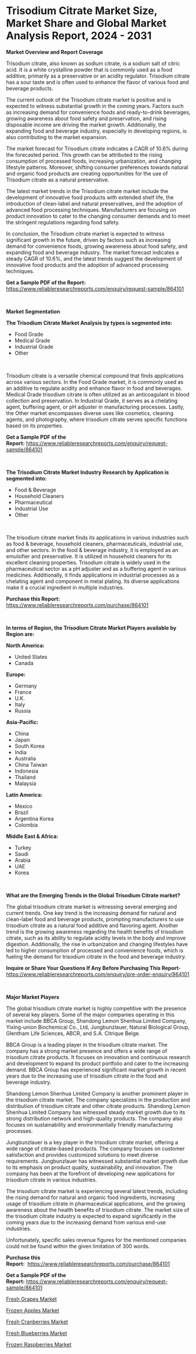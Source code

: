 <p><h1>Trisodium Citrate Market Size, Market Share and Global Market Analysis Report, 2024 - 2031</h1></p><p><strong>Market Overview and Report Coverage</strong></p>
<p><p>Trisodium citrate, also known as sodium citrate, is a sodium salt of citric acid. It is a white crystalline powder that is commonly used as a food additive, primarily as a preservative or an acidity regulator. Trisodium citrate has a sour taste and is often used to enhance the flavor of various food and beverage products.</p><p>The current outlook of the Trisodium citrate market is positive and is expected to witness substantial growth in the coming years. Factors such as increasing demand for convenience foods and ready-to-drink beverages, growing awareness about food safety and preservation, and rising disposable income are driving the market growth. Additionally, the expanding food and beverage industry, especially in developing regions, is also contributing to the market expansion.</p><p>The market forecast for Trisodium citrate indicates a CAGR of 10.6% during the forecasted period. This growth can be attributed to the rising consumption of processed foods, increasing urbanization, and changing lifestyle patterns. Moreover, shifting consumer preferences towards natural and organic food products are creating opportunities for the use of Trisodium citrate as a natural preservative.</p><p>The latest market trends in the Trisodium citrate market include the development of innovative food products with extended shelf life, the introduction of clean-label and natural preservatives, and the adoption of advanced food processing techniques. Manufacturers are focusing on product innovation to cater to the changing consumer demands and to meet the stringent regulations regarding food safety.</p><p>In conclusion, the Trisodium citrate market is expected to witness significant growth in the future, driven by factors such as increasing demand for convenience foods, growing awareness about food safety, and expanding food and beverage industry. The market forecast indicates a steady CAGR of 10.6%, and the latest trends suggest the development of innovative food products and the adoption of advanced processing techniques.</p></p>
<p><strong>Get a Sample PDF of the Report:</strong> <a href="https://www.reliableresearchreports.com/enquiry/request-sample/864101">https://www.reliableresearchreports.com/enquiry/request-sample/864101</a></p>
<p>&nbsp;</p>
<p><strong>Market Segmentation</strong></p>
<p><strong>The Trisodium Citrate Market Analysis by types is segmented into:</strong></p>
<p><ul><li>Food Grade</li><li>Medical Grade</li><li>Industrial Grade</li><li>Other</li></ul></p>
<p>&nbsp;</p>
<p><p>Trisodium citrate is a versatile chemical compound that finds applications across various sectors. In the Food Grade market, it is commonly used as an additive to regulate acidity and enhance flavor in food and beverages. Medical Grade trisodium citrate is often utilized as an anticoagulant in blood collection and preservation. In Industrial Grade, it serves as a chelating agent, buffering agent, or pH adjuster in manufacturing processes. Lastly, the Other market encompasses diverse uses like cosmetics, cleaning agents, and photography, where trisodium citrate serves specific functions based on its properties.</p></p>
<p><strong>Get a Sample PDF of the Report:</strong>&nbsp;<a href="https://www.reliableresearchreports.com/enquiry/request-sample/864101">https://www.reliableresearchreports.com/enquiry/request-sample/864101</a></p>
<p>&nbsp;</p>
<p><strong>The Trisodium Citrate Market Industry Research by Application is segmented into:</strong></p>
<p><ul><li>Food & Beverage</li><li>Household Cleaners</li><li>Pharmaceutical</li><li>Industrial Use</li><li>Other</li></ul></p>
<p>&nbsp;</p>
<p><p>The trisodium citrate market finds its applications in various industries such as food & beverage, household cleaners, pharmaceuticals, industrial use, and other sectors. In the food & beverage industry, it is employed as an emulsifier and preservative. It is utilized in household cleaners for its excellent cleaning properties. Trisodium citrate is widely used in the pharmaceutical sector as a pH adjuster and as a buffering agent in various medicines. Additionally, it finds applications in industrial processes as a chelating agent and component in metal plating. Its diverse applications make it a crucial ingredient in multiple industries.</p></p>
<p><strong>Purchase this Report:</strong>&nbsp; <a href="https://www.reliableresearchreports.com/purchase/864101">https://www.reliableresearchreports.com/purchase/864101</a></p>
<p>&nbsp;</p>
<p><strong>In terms of Region, the Trisodium Citrate Market Players available by Region are:</strong></p>
<p>
    <p> <strong> North America: </strong>
        <ul>
            <li>United States</li>
            <li>Canada</li>
        </ul>
        </p> 
    <p> <strong> Europe: </strong>
        <ul>
            <li>Germany</li>
            <li>France</li>
            <li>U.K.</li>
            <li>Italy</li>
            <li>Russia</li>
        </ul>
        </p> 
    <p> <strong> Asia-Pacific: </strong>
        <ul>
            <li>China</li>
            <li>Japan</li>
            <li>South Korea</li>
            <li>India</li>
            <li>Australia</li>
            <li>China Taiwan</li>
            <li>Indonesia</li>
            <li>Thailand</li>
            <li>Malaysia</li>
        </ul>
        </p> 
    <p> <strong> Latin America: </strong>
        <ul>
            <li>Mexico</li>
            <li>Brazil</li>
            <li>Argentina Korea</li>
            <li>Colombia</li>
        </ul>
        </p> 
    <p> <strong> Middle East & Africa: </strong>
        <ul>
            <li>Turkey</li>
            <li>Saudi</li>
            <li>Arabia</li>
            <li>UAE</li>
            <li>Korea</li>
        </ul>
    </p>
    </p>
<p>&nbsp;</p>
<p><strong>What are the Emerging Trends in the Global Trisodium Citrate market?</strong></p>
<p><p>The global trisodium citrate market is witnessing several emerging and current trends. One key trend is the increasing demand for natural and clean-label food and beverage products, prompting manufacturers to use trisodium citrate as a natural food additive and flavoring agent. Another trend is the growing awareness regarding the health benefits of trisodium citrate, such as its ability to regulate acidity levels in the body and improve digestion. Additionally, the rise in urbanization and changing lifestyles have led to higher consumption of processed and convenience foods, which is fueling the demand for trisodium citrate in the food and beverage industry.</p></p>
<p><strong>Inquire or Share Your Questions If Any Before Purchasing This Report</strong>- <a href="https://www.reliableresearchreports.com/enquiry/pre-order-enquiry/864101">https://www.reliableresearchreports.com/enquiry/pre-order-enquiry/864101</a></p>
<p>&nbsp;</p>
<p><strong>Major Market Players</strong></p>
<p><p>The global trisodium citrate market is highly competitive with the presence of several key players. Some of the major companies operating in this market include BBCA Group, Shandong Lemon Shenhua Limited Company, Yixing-union Biochemical Co., Ltd, Jungbunzlauer, Natural Biological Group, Glentham Life Sciences, ABCR, and S.A. Citrique Belge.</p><p>BBCA Group is a leading player in the trisodium citrate market. The company has a strong market presence and offers a wide range of trisodium citrate products. It focuses on innovation and continuous research and development to expand its product portfolio and cater to the increasing demand. BBCA Group has experienced significant market growth in recent years due to the increasing use of trisodium citrate in the food and beverage industry.</p><p>Shandong Lemon Shenhua Limited Company is another prominent player in the trisodium citrate market. The company specializes in the production and distribution of trisodium citrate and other citrate products. Shandong Lemon Shenhua Limited Company has witnessed steady market growth due to its strong distribution network and high-quality products. The company also focuses on sustainability and environmentally friendly manufacturing processes.</p><p>Jungbunzlauer is a key player in the trisodium citrate market, offering a wide range of citrate-based products. The company focuses on customer satisfaction and provides customized solutions to meet diverse requirements. Jungbunzlauer has witnessed substantial market growth due to its emphasis on product quality, sustainability, and innovation. The company has been at the forefront of developing new applications for trisodium citrate in various industries.</p><p>The trisodium citrate market is experiencing several latest trends, including the rising demand for natural and organic food ingredients, increasing usage of trisodium citrate in pharmaceutical applications, and the growing awareness about the health benefits of trisodium citrate. The market size of the trisodium citrate industry is expected to expand significantly in the coming years due to the increasing demand from various end-use industries.</p><p>Unfortunately, specific sales revenue figures for the mentioned companies could not be found within the given limitation of 300 words.</p></p>
<p><strong>Purchase this Report:</strong>&nbsp;&nbsp;<a href="https://www.reliableresearchreports.com/purchase/864101">https://www.reliableresearchreports.com/purchase/864101</a></p>
<p></p>
<p><strong>Get a Sample PDF of the Report:</strong>&nbsp;<a href="https://www.reliableresearchreports.com/enquiry/request-sample/864101">https://www.reliableresearchreports.com/enquiry/request-sample/864101</a></p>
<p><p><a href="https://github.com/dziulagalemab/Market-Research-Report-List-2/blob/main/fresh-grapes-market.md">Fresh Grapes Market</a></p><p><a href="https://github.com/abbypearson7765/Market-Research-Report-List-2/blob/main/frozen-apples-market.md">Frozen Apples Market</a></p><p><a href="https://github.com/ruslanpoljakovrd177/Market-Research-Report-List-2/blob/main/fresh-cranberries-market.md">Fresh Cranberries Market</a></p><p><a href="https://github.com/gulaimolin/Market-Research-Report-List-2/blob/main/fresh-blueberries-market.md">Fresh Blueberries Market</a></p><p><a href="https://github.com/grishafomin4852/Market-Research-Report-List-2/blob/main/frozen-raspberries-market.md">Frozen Raspberries Market</a></p></p>